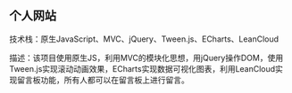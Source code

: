 ## 个人网站
技术栈：原生JavaScript、MVC、jQuery、Tween.js、ECharts、LeanCloud  

描述：该项目使用原生JS，利用MVC的模块化思想，用jQuery操作DOM，使用Tween.js实现滚动动画效果，ECharts实现数据可视化图表，利用LeanCloud实现留言板功能，所有人都可以在留言板上进行留言。
